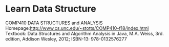 # Learn Data Structure
COMP410 DATA STRUCTURES and ANALYSIS  
Homepage:http://www.cs.unc.edu/~stotts/COMP410-f18/index.html  
Textbook: Data Structures and Algorithm Analysis in Java, M.A. Weiss, 3rd. edition, Addison Wesley, 2012; ISBN-13: 978-0132576277 


